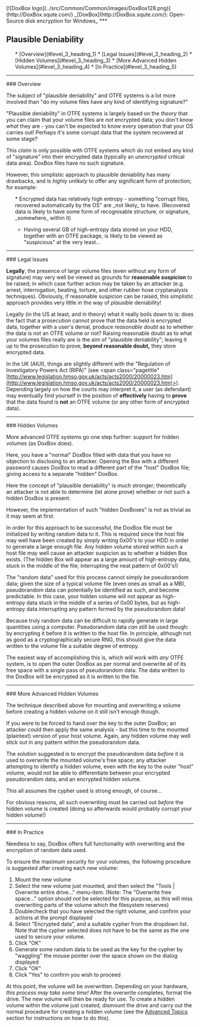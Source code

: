 

<meta content="text/html; charset=UTF-8" http-equiv="Content-Type">
<meta name="keywords" content="disk encryption, security, transparent, AES, OTFE, plausible deniability, virtual drive, Linux, MS Windows, portable, USB drive, partition">
<meta name="description" content="DoxBox: An Open-Source transparent encryption program for PCs. Using this software, you can create one or more &quot;DoxBoxes&quot; on your PC - which appear as disks, anything written to these disks is automatically encrypted before being stored on your hard drive.">

<meta name="author" content="Sarah Dean">
<meta name="copyright" content="Copyright 2004, 2005, 2006, 2007, 2008 Sarah Dean">
<meta name="ROBOTS" content="ALL">

<TITLE>Plausible Deniability</TITLE>

<link href="./styles_common.css" rel="stylesheet" type="text/css">


<link rel="shortcut icon" href="../src/Common/Common/images/DoxBox.ico" type="image/x-icon">

<SPAN CLASS="master_link">
[![DoxBox logo](../src/Common/Common/images/DoxBox128.png)](http://DoxBox.squte.com/)
</SPAN>
<SPAN CLASS="master_title">
_[DoxBox](http://DoxBox.squte.com/): Open-Source disk encryption for Windows_
</SPAN>
***

      
            
## Plausible Deniability

<UL>
  * [Overview](#level_3_heading_1)
  * [Legal Issues](#level_3_heading_2)
  * [Hidden Volumes](#level_3_heading_3)
  * [More Advanced Hidden Volumes](#level_3_heading_4)
  * [In Practice](#level_3_heading_5)
</UL>

* * * 
<A NAME="level_3_heading_1">
### Overview
</A>

The subject of "plausible deniability" and OTFE systems is a lot more involved than "do my volume files have any kind of identifying signature?"

"Plausible deniability" in OTFE systems is largely based on the _theory_ that you can claim that your volume files are _not_ encrypted data; you don't know _what_ they are - you can't be expected to know every operation that your OS carries out! Perhaps it's some corrupt data that the system recovered at some stage?

This _claim_ is only possible with OTFE systems which do not embed any kind of "signature" into their encrypted data (typically an _unencrypted_ critical data area).
DoxBox files have no such signature.

However, this simplistic approach to plausible deniability has many drawbacks, and is _highly unlikely_ to offer any significant form of protection; for example:

<OL>
  * Encrypted data has relatively high entropy - something "corrupt files, recovered automatically by the OS" are _not likely_ to have. (Recovered data is likely to have some form of recognisable structure, or signature, _somewhere_ within it)

  * Having several GB of high-entropy data stored on your HDD, together with an OTFE package, is likely to be viewed as "suspicious" at the very least...

</OL>

* * * 
<A NAME="level_3_heading_2">
### Legal Issues
</A>

**Legally**, the presence of large volume files (even without any form of signature) may very well be viewed as grounds for **reasonable suspicion** to be raised; in which case further action may be taken by an attacker (e.g. arrest, interrogation, beating, torture, and other rubber hose cryptanalysis techniques). Obviously, if reasonable suspicion can be raised, this simplistic approach provides very little in the way of _plausible_ deniability!

Legally (in the US at least, and in theory) what it really boils down to is: does the fact that a prosecution cannot prove that the data held is encrypted data, together with a user's denial, produce _reasonable doubt_ as to whether the data is not an OTFE volume or not? Raising reasonable doubt as to what your volumes files really are is the aim of "plausible deniability"; leaving it up to the prosecution to prove, **beyond reasonable doubt,** they store encrypted data.

In the UK (AIUI), things are slightly different with the "<span class="pagetitle">Regulation of Investigatory Powers Act (RIPA)"</span> (see <span class="pagetitle"[http://www.legislation.hmso.gov.uk/acts/acts2000/20000023.htm](http://www.legislation.hmso.gov.uk/acts/acts2000/20000023.htm)></span>).
Depending largely on how the courts may interpret it, a user (as defendant) may eventually find yourself in the position of **effectively** having to **prove** that the data found is **not** an OTFE volume (or any other form of encrypted data).

* * * 
<A NAME="level_3_heading_3">
### Hidden Volumes
</A>

More advanced OTFE systems go one step further: support for hidden volumes (as DoxBox does).

Here, you have a "normal" DoxBox filled with data that you have no objection to disclosing to an attacker. Opening the Box with a different password causes DoxBox to read a different part of the "host" DoxBox file; giving access to a separate "hidden" DoxBox.

Here the concept of "plausible deniability" is much stronger; theoretically an attacker is not able to determine (let alone prove) whether or not such a hidden DoxBox is present.

However, the implementation of such "hidden DoxBoxes" is not as trivial as it may seem at first.

In order for this approach to be successful, the DoxBox file must be initialized by writing random data to it. This is required since the host file may well have been created by simply writing 0x00's to your HDD in order to generate a large enough file. Any hidden volume stored within such a host file may well cause an attacker suspicion as to whether a hidden Box exists. (The hidden Box will appear as a large amount of high-entropy data, stuck in the middle of the file; interrupting the neat pattern of 0x00's!)

The "random data" used for this process cannot simply be pseudorandom data; given the size of a typical volume file (even ones as small as a MB), pseudorandom data can potentially be identified as such, and become predictable. In this case, your hidden volume will not appear as high-entropy data stuck in the middle of a series of 0x00 bytes, but as high-entropy data interrupting any pattern formed by the pseudorandom data!

Because truly random data can be difficult to rapidly generate in large quantities using a computer. Pseudorandom data _can_ still be used though: by encrypting it before it is written to the host file. In principle, although not as good as a cryptographically secure RNG, this should give the data written to the volume file a suitable degree of entropy.

The easiest way of accomplishing this is, which will work with _any_ OTFE system, is to open the outer DoxBox as per normal and overwrite all of its free space with a single pass of pseudorandom data. The data written to the DoxBox will be encrypted as it is written to the file.

* * * 
<A NAME="level_3_heading_4">
### More Advanced Hidden Volumes
</A>

The technique described above for mounting and overwriting a volume before creating a hidden volume on it still isn't enough though.

If you were to be forced to hand over the key to the outer DoxBox; an attacker could then apply the same analysis - but this time to the mounted (plaintext) version of your host volume. Again, any hidden volume may well stick out in any pattern within the pseudorandom data.

The solution suggested is to encrypt the pseudorandom data _before_ it is used to overwrite the mounted volume's free space; any attacker attempting to identify a hidden volume, even with the key to the outer "host" volume, would not be able to differentiate between your encrypted pseudorandom data, and an encrypted hidden volume.

This all assumes the cypher used is strong enough, of course...

For obvious reasons, all such overwriting must be carried out _before_ the hidden volume is created (doing so afterwards would probably corrupt your hidden volume!)

* * * 
<A NAME="level_3_heading_5">
### In Practice
</A>

Needless to say, DoxBox offers full functionality with overwriting and the encryption of random data used.

To ensure the maximum security for your volumes, the following procedure is suggested after creating each new volume:

1. Mount the new volume
1. Select the new volume just mounted, and then select the "Tools | Overwrite entire drive..." menu-item. (Note: The "Overwrite free space..." option should _not_ be selected for this purpose, as this will miss overwriting parts of the volume which the filesystem reserves)
1. Doublecheck that you have selected the right volume, and confirm your actions at the prompt displayed
1. Select "Encrypted data", and a suitable cypher from the dropdown list. Note that the cypher selected does not have to be the same as the one used to secure your volume.
1. Click "OK"
1. Generate some random data to be used as the key for the cypher by "waggling" the mouse pointer over the space shown on the dialog displayed
1. Click "OK"
1. Click "Yes" to confirm you wish to proceed

At this point, the volume will be overwritten. Depending on your hardware, _this process may take some time!_ After the overwrite completes, format the drive. The new volume will then be ready for use. To create a hidden volume within the volume just created, dismount the drive and carry out the normal procedure for creating a hidden volume (see the [Advanced Topics](advanced_topics.md) section for instructions on how to do this).



